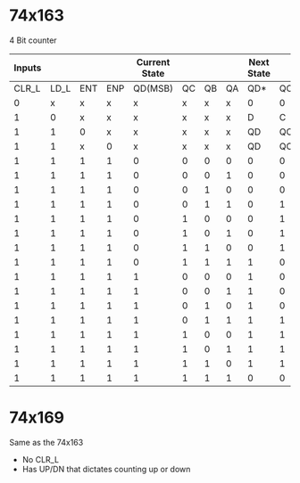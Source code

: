 # 74x163

4 Bit counter

| Inputs |      |     |     | Current State |     |     |     | Next State |     |     |     |
| ------ | ---- | --- | --- | ------------- | --- | --- | --- | ---------- | --- | --- | --- |
| CLR_L  | LD_L | ENT | ENP | QD(MSB)       | QC  | QB  | QA  | QD*        | QC* | QB* | QA* |
| 0      | x    | x   | x   | x             | x   | x   | x   | 0          | 0   | 0   | 0   |
| 1      | 0    | x   | x   | x             | x   | x   | x   | D          | C   | B   | A   |
| 1      | 1    | 0   | x   | x             | x   | x   | x   | QD         | QC  | QB  | QA  |
| 1      | 1    | x   | 0   | x             | x   | x   | x   | QD         | QC  | QB  | QA  |
| 1      | 1    | 1   | 1   | 0             | 0   | 0   | 0   | 0          | 0   | 0   | 1   |
| 1      | 1    | 1   | 1   | 0             | 0   | 0   | 1   | 0          | 0   | 1   | 0   |
| 1      | 1    | 1   | 1   | 0             | 0   | 1   | 0   | 0          | 0   | 1   | 1   |
| 1      | 1    | 1   | 1   | 0             | 0   | 1   | 1   | 0          | 1   | 0   | 0   |
| 1      | 1    | 1   | 1   | 0             | 1   | 0   | 0   | 0          | 1   | 0   | 1   |
| 1      | 1    | 1   | 1   | 0             | 1   | 0   | 1   | 0          | 1   | 1   | 0   |
| 1      | 1    | 1   | 1   | 0             | 1   | 1   | 0   | 0          | 1   | 1   | 1   |
| 1      | 1    | 1   | 1   | 0             | 1   | 1   | 1   | 1          | 0   | 0   | 0   |
| 1      | 1    | 1   | 1   | 1             | 0   | 0   | 0   | 1          | 0   | 0   | 1   |
| 1      | 1    | 1   | 1   | 1             | 0   | 0   | 1   | 1          | 0   | 1   | 0   |
| 1      | 1    | 1   | 1   | 1             | 0   | 1   | 0   | 1          | 0   | 1   | 1   |
| 1      | 1    | 1   | 1   | 1             | 0   | 1   | 1   | 1          | 1   | 0   | 0   |
| 1      | 1    | 1   | 1   | 1             | 1   | 0   | 0   | 1          | 1   | 0   | 1   |
| 1      | 1    | 1   | 1   | 1             | 1   | 0   | 1   | 1          | 1   | 1   | 0   |
| 1      | 1    | 1   | 1   | 1             | 1   | 1   | 0   | 1          | 1   | 1   | 1   |
| 1      | 1    | 1   | 1   | 1             | 1   | 1   | 1   | 0          | 0   | 0   | 0   |

# 74x169
Same as the 74x163
- No CLR_L
- Has UP/DN that dictates counting up or down
